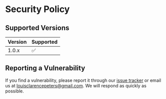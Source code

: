 # Security Policy

## Supported Versions

| Version | Supported          |
| ------- | ------------------ |
| 1.0.x   | :white_check_mark: |

## Reporting a Vulnerability

If you find a vulnerability, please report it through our [issue tracker](https://github.com/louisclarencepeter/itllandventures/issues) or email us at louisclarencepeters@gmail.com. We will respond as quickly as possible.
